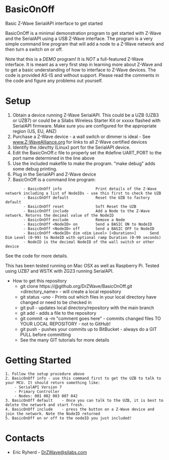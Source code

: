 # BasicOnOff
Basic Z-Wave SerialAPI interface to get started

BasicOnOff is a minimal demonstration program to get started with Z-Wave and the SerialAPI using a USB Z-Wave interface. The program is a very simple command line program that will add a node to a Z-Wave network and then turn a switch on or off.

Note that this is a _DEMO_ program! It is *NOT* a full-featured Z-Wave interface. It is meant as a very first step in learning more about Z-Wave and to get a basic understanding of how to interface to Z-Wave devices. The code is provided AS-IS and without support. Please read the comments in the code and figure any problems out yourself.

# Setup
   1. Obtain a device running Z-Wave SerialAPI. This could be a UZB (UZB3 or UZB7) or could be a Silabs Wireless Starter Kit or xxxxx flashed with SerialAPI firmware. Make sure you are configured for the appropriate region (US, EU, ANZ)
   2. Purchase a Z-Wave device - a wall switch or dimmer is ideal - See www.Z-WaveAlliance.org for links to all Z-Wave certified devices
   3. Identify the /dev/tty (Linux) port for the SerialAPI device.
   4. Edit the BasicOnOff.c file to properly set the #define UART_PORT to the port name determined in the line above
   6. Use the included makefile to make the program. "make debug" adds some debug printing.
   7. Plug in the SerialAPI and Z-Wave device
   8. BasicOnOff is a command line program:
```
        - BasicOnOff info               Print details of the Z-Wave network including a list of NodeIDs - use this first to check the UZB
        - BasicOnOff default            Reset the UZB to factory default
        - BasicOnOff reset              Soft Reset the UZB
        - BasicOnOff include            Add a Node to the Z-Wave network. Returns the decimal value of the NodeID
        - BasicOnOff exclude            Remove a Node
        - BasicOnOff <NodeID> on        Send a BASIC ON to NodeID
        - BasicOnOff <NodeID> off       Send a BASIC OFF to NodeID
        - BasicOnOff <NodeID> dim <dim Level> [<Duration>]      Send Dim Level (0-99) to NodeID with optional ramp Duration (0-99 seconds)
        - NodeID is the decimal NodeID of the wall switch or other device
```

See the code for more details.

This has been tested running on Mac OSX as well as Raspberry Pi. Tested using UZB7 and WSTK with ZG23 running SerialAPI.

- How to get this repository
   - git clone https://<YourUserName>@github.org/DrZWave/BasicOnOff.git <directory_name> - will create a local repository
    - git status -uno - Prints out which files in your local directory have changed or need to be checked in
    - git pull - updates local directory/repository with the main branch
    - git add - adds a file to the repository
    - git commit -a -m "comment goes here" - commits changed files TO YOUR LOCAL REPOSITORY - not to GitHub!
    - git push - pushes your commits up to BitBucket - always do a GIT PULL before committing
    - See the many GIT tutorials for more details

# Getting Started
    1. Follow the setup procedure above
    2. BasicOnOff info - use this command first to get the UZB to talk to your MCU. It should return something like:
        - SerialAPI Version 7
        - Primary Controller
        - Nodes: 001 002 003 007 042
    3. BasicOnOff default    - Once you can talk to the UZB, it is best to delete the network and start fresh.
    4. BasicOnOff include    - press the button on a Z-Wave device and join the network. Note the NodeID returned
    5. BasicOnOff on or off to the nodeID you just included!

# Contacts
- Eric Ryherd - DrZWave@silabs.com
